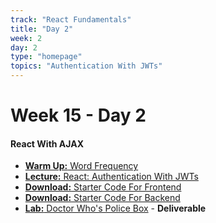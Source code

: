 ```yaml
---
track: "React Fundamentals"
title: "Day 2"
week: 2
day: 2
type: "homepage"
topics: "Authentication With JWTs"
---
```



# Week 15 - Day 2

#### React With AJAX
- [**Warm Up:** Word Frequency](/react-fundamentals/week-2/day-2/lecture-materials/word-frequency/)
- [**Lecture:** React: Authentication With JWTs](/react-fundamentals/week-2/day-2/lecture-materials/react-auth/)
- <a href="/downloads/react_fundamentals/walk-it-out-lectures/walk-it-out-front-end-cra.zip" download><b>Download:</b> Starter Code For Frontend</a>
- <a href="/downloads/react_fundamentals/walk-it-out-lectures/walk-it-out-back-end.zip" download><b>Download:</b> Starter Code For Backend</a>
- [**Lab:** Doctor Who's Police Box](/react-fundamentals/week-2/day-2/labs/doctor-whos-police-box/) - **Deliverable**

